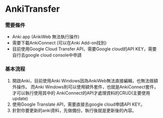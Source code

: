 # AnkiTransfer

<h3> 需要條件 </h3>

- Anki app (AnkiWeb 無法執行操作)
- 需要下載AnkiConnect (可以在Anki Add-on找到)
- 目前使用Google Cloud Transfer API，需要Google cloud的API KEY，需要自行去google cloud console中申請

<h3> 基本流程 </h3>

 1. 開啟Anki，目前使用Anki Windows因為AnkiWeb無法直接編輯，也無法做額外操作。 
    而Anki Windows則可以使用額外套件，也就是AnkiConnect套件，才可以執行使用其中的
    AnkiConnect的API才處理資料的CRUD(主要使用update)
 2. 使用Google Translate API，需要直接去google cloud申請API KEY。
 3. 針對你要更新的anki資料，先做備份，執行後就是更新後的內容。